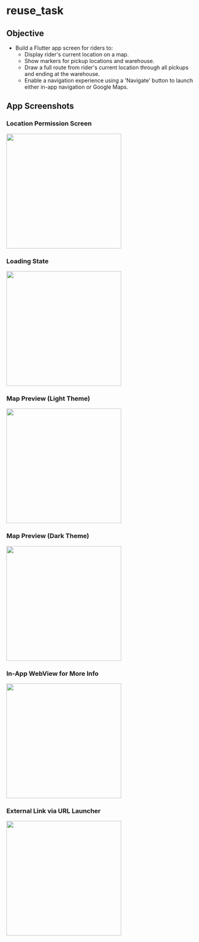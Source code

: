 # reuse_task

## Objective

- Build a Flutter app screen for riders to:
  - Display rider's current location on a map.
  - Show markers for pickup locations and warehouse.
  - Draw a full route from rider's current location through all pickups and ending at the warehouse.
  - Enable a navigation experience using a 'Navigate' button to launch either in-app navigation or Google Maps.

## App Screenshots

### Location Permission Screen  
<img src="screenshots/a_permission.jpg" width="300"/>

### Loading State  
<img src="screenshots/b_loading.jpg" width="300"/>

### Map Preview (Light Theme)  
<img src="screenshots/c_map_preview.jpg" width="300"/>

### Map Preview (Dark Theme)  
<img src="screenshots/c_map_preview_dark_theme.jpg" width="300"/>

### In-App WebView for More Info  
<img src="screenshots/d_more_info_inappwebview.jpg" width="300"/>

### External Link via URL Launcher  
<img src="screenshots/e_url_launcher_to_external.jpg" width="300"/>

